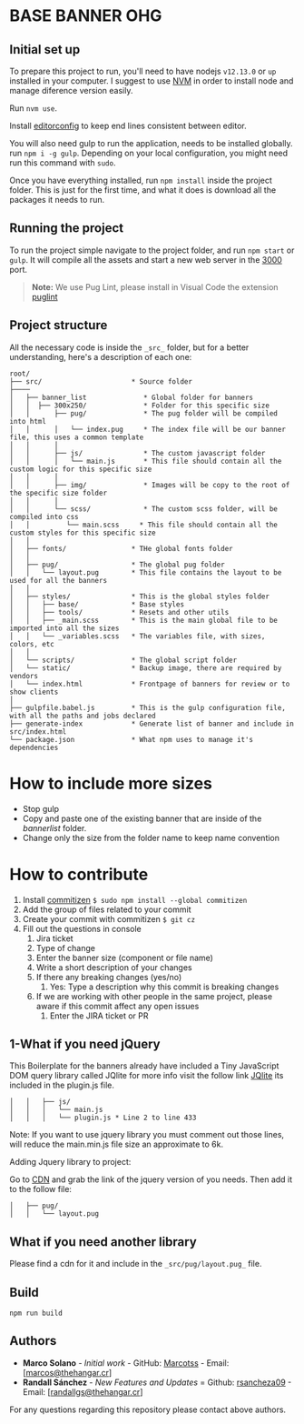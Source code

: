 # BASE BANNER OHG

## Initial set up
To prepare this project to run, you'll need to have nodejs `v12.13.0` or `up` installed in your computer.
I suggest to use [NVM](https://github.com/creationix/nvm)  in order to install node and manage diference version easily.

Run `nvm use`.

Install [editorconfig](http://editorconfig.org/) to keep end lines consistent between editor.

You will also need gulp to run the application, needs to be installed globally. run `npm i -g gulp`. Depending on your local configuration, you might need run this command with `sudo`.

Once you have everything installed, run `npm install` inside the project folder. This is just for the first time, and what it does is download all the packages it needs to run.

## Running the project

To run the project simple navigate to the project folder, and run `npm start` or `gulp`. It will compile all the assets and start a new web server in the [3000](http://localhost:3000/) port.

> **Note:** We use Pug Lint, please install in Visual Code the extension [puglint](https://marketplace.visualstudio.com/items?itemName=mrmlnc.vscode-puglint)

## Project structure
All the necessary code is inside the `_src_` folder, but for a better understanding, here's a description of each one:

```
root/
├── src/                      * Source folder
├────
│   ├── banner_list              * Global folder for banners
│   │  ├── 300x250/              * Folder for this specific size
│   │      ├── pug/              * The pug folder will be compiled into html
│   │      │   └── index.pug     * The index file will be our banner file, this uses a common template
│   │      │
│   │      ├── js/               * The custom javascript folder
│   │      │   └── main.js       * This file should contain all the custom logic for this specific size
│   │      │
│   │      ├── img/              * Images will be copy to the root of the specific size folder
│   │      │
│   │      └── scss/             * The custom scss folder, will be compiled into css
│   │         └── main.scss     * This file should contain all the custom styles for this specific size
│   │
│   ├── fonts/                * THe global fonts folder
│   │
│   ├── pug/                  * The global pug folder
│   │   └── layout.pug        * This file contains the layout to be used for all the banners
│   │
│   ├── styles/               * This is the global styles folder
│   │   ├── base/             * Base styles
│   │   ├── tools/            * Resets and other utils
│   │   ├── _main.scss        * This is the main global file to be imported into all the sizes
│   │   └── _variables.scss   * The variables file, with sizes, colors, etc
│   │
│   └── scripts/              * The global script folder
│   └── static/               * Backup image, there are required by vendors
│   └── index.html            * Frontpage of banners for review or to show clients
│
├── gulpfile.babel.js         * This is the gulp configuration file, with all the paths and jobs declared
├── generate-index            * Generate list of banner and include in src/index.html
└── package.json              * What npm uses to manage it's dependencies
```

# How to include more sizes
- Stop gulp
- Copy and paste one of the existing banner that are inside of the _bannerlist_ folder.
- Change only the size from the folder name to keep name convention

# How to contribute
1. Install [commitizen](https://github.com/commitizen/cz-cli) `$ sudo npm install --global commitizen`
1. Add the group of files related to your commit
1. Create your commit with commitizen `$ git cz`
1. Fill out the questions in console
     1. Jira ticket
     1. Type of change
     1. Enter the banner size (component or file name)
     1. Write a short description of your changes
     1. If there any breaking changes (yes/no)
        1. Yes: Type a description why this commit is breaking changes
     1. If we are working with other people in the same project, please aware if this commit affect any open issues
        1. Enter the JIRA ticket or PR
     

## 1-What if you need jQuery
This Boilerplate for the banners already have included a Tiny JavaScript DOM query library
called JQlite for more info visit the follow link [JQlite](https://code.google.com/archive/p/jqlite/wikis/UsingJQLite.wiki)
its included in the plugin.js file.

```
│   │   ├── js/
│   │   │   └── main.js
│   │   │   └── plugin.js * Line 2 to line 433

```

Note: If you want to use jquery library you must comment out those lines, will reduce the main.min.js file size an approximate to 6k.

Adding Jquery library to project:

Go to [CDN](https://cdnjs.com/libraries/jquery) and grab the link of the jquery version of you needs.
Then add it to the follow file:

```
│   ├── pug/
│   │   └── layout.pug

```

## What if you need another library
Please find a cdn for it and include in the `_src/pug/layout.pug_` file.

## Build
`npm run build`

## Authors

* **Marco Solano** - *Initial work* - GitHub: [Marcotss](https://github.com/Marcotss) - Email: [marcos@thehangar.cr]
* **Randall Sánchez** - *New Features and Updates* = Github: [rsancheza09](https://github.com/rsancheza09) - Email: [randallgs@thehangar.cr]

For any questions regarding this repository please contact above authors.
